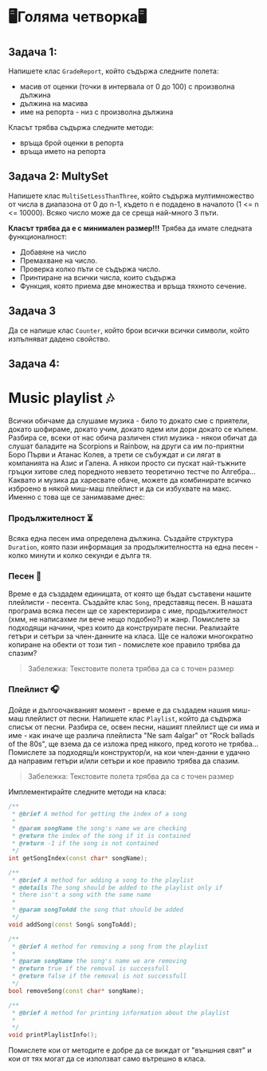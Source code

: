 # 🖥️Голяма четворка🖥️

## Задачa 1: 
Напишете клас `GradeReport`, който съдържа следните полета:
- масив от оценки (точки в интервала от 0 до 100) с произволна дължина
- дължина на масива 
- име на репорта - низ с произволна дължина

Класът трябва съдържа следните методи:
- връща брой оценки в репорта
- връща името на репорта

## Задача 2: MultySet

Напишете клас `MultiSetLessThanТhree`, който съдържа мултимножество от числа  в диапазона от 0 до n-1, където n е подадено в началото (1 <= n <= 10000). Всяко число може да се среща най-много 3 пъти. 

**Класът трябва да е с минимален размер!!!** 
Трябва да имате следната функционалност:

- Добавяне на число
- Премахване на число.
- Проверка колко пъти се съдържа число. 
- Принтиране на всички числа, които съдържа
- Функция, която приема две множества и връща тяхното сечение.

## Задача 3
Да се напише клас `Counter`, който брои всички всички символи, който изпълняват дадено свойство.

## Задача 4:
# Music playlist :notes:

Всички обичаме да слушаме музика - било то докато сме с приятели, докато шофираме, докато учим, докато ядем или дори докато се къпем. Разбира се, всеки от нас обича различен стил музика - някои обичат да слушат баладите на Scorpions и Rainbow, на други са им по-приятни Боро Първи и Атанас Колев, а трети се събуждат и си лягат в компанията на Азис и Галена. А някои просто си пускат най-тъжните гръцки хитове след поредното невзето теоретично тестче по Алгебра... Каквато и музика да харесвате обаче, можете да комбинирате всичко изброено в някой миш-маш плейлист и да си избухвате на макс. Именно с това ще се занимаваме днес:

### Продължителност :hourglass_flowing_sand:

Всяка една песен има определена дължина. Създайте структура `Duration`, която пази информация за продължителността на една песен - колко минути и колко секунди е дълга тя.

### Песен :musical_note:

Време е да създадем единицата, от която ще бъдат съставени нашите плейлисти - песента. Създайте клас `Song`, представящ песен. В нашата програма всяка песен ще се харектеризира с име, продължителност (хмм, не написахме ли вече нещо подобно?) и жанр. Помислете за подходящи начини, чрез които да конструирате песни. Реализайте гетъри и сетъри за член-данните на класа. Ще се наложи многократно копиране на обекти от този тип - помислете кое правило трябва да спазим? 

> Забележкa: Текстовите полета трябва да са с точен размер

### Плейлист :headphones:

Дойде и дългоочакваният момент - време е да създадем нашия миш-маш плейлист от песни. Напишете клас `Playlist`, който да съдържа списък от песни. Разбира се, освен песни, нашият плейлист ще си има и име - как иначе ще различа плейлиста "Ne sam 4algar" от "Rock ballads of the 80s", ще взема да се изложа пред някого, пред когото не трябва... Помислете за подходящ/и конструктор/и, на кои член-данни е удачно да направим гетъри и/или сетъри и кое правило трябва да спазим.

> Забележкa: Текстовите полета трябва да са с точен размер

Имплементирайте следните методи на класа:

```c++
/**
 * @brief A method for getting the index of a song
 * 
 * @param songName the song's name we are checking
 * @return the index of the song if it is contained
 * @return -1 if the song is not contained
 */
int getSongIndex(const char* songName);

/**
 * @brief A method for adding a song to the playlist
 * @details The song should be added to the playlist only if 
 * there isn't a song with the same name
 * 
 * @param songToAdd the song that should be added
 */
void addSong(const Song& songToAdd);

/**
 * @brief A method for removing a song from the playlist
 * 
 * @param songName the song's name we are removing
 * @return true if the removal is successfull
 * @return false if the removal is not successfull
 */
bool removeSong(const char* songName);

/**
 * @brief A method for printing information about the playlist
 * 
 */
void printPlaylistInfo();
```

Помислете кои от методите е добре да се виждат от "външния свят" и кои от тях могат да се използват само вътрешно в класа.